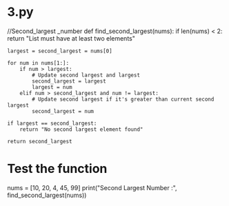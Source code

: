 # 3.py
//Second_largest _number
def find_second_largest(nums):
    if len(nums) < 2:
        return "List must have at least two elements"
    
    
    largest = second_largest = nums[0]
    
    for num in nums[1:]:
        if num > largest:
            # Update second largest and largest
            second_largest = largest
            largest = num
        elif num > second_largest and num != largest:
            # Update second largest if it's greater than current second largest
            second_largest = num
    
    if largest == second_largest:
        return "No second largest element found"
    
    return second_largest

# Test the function
nums = [10, 20, 4, 45, 99]
print("Second Largest Number :", find_second_largest(nums))
